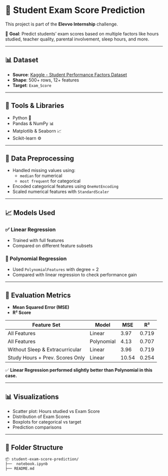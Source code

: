 # 🧠 Student Exam Score Prediction

This project is part of the **Elevvo Internship** challenge.

🎯 **Goal**: Predict students’ exam scores based on multiple factors like hours studied, teacher quality, parental involvement, sleep hours, and more.

---

## 📊 Dataset

- **Source**: [Kaggle - Student Performance Factors Dataset](https://www.kaggle.com/datasets/lainguyn123/student-performance-factors)
- **Shape**: 500+ rows, 12+ features
- **Target**: `Exam_Score`

---

## 🔧 Tools & Libraries

- Python 🐍
- Pandas & NumPy 📊
- Matplotlib & Seaborn 📈
- Scikit-learn ⚙️

---

## 🧹 Data Preprocessing

- Handled missing values using:
  - `median` for numerical
  - `most frequent` for categorical
- Encoded categorical features using `OneHotEncoding`
- Scaled numerical features with `StandardScaler`

---

## 📈 Models Used

### ✅ Linear Regression
- Trained with full features
- Compared on different feature subsets

### 🔁 Polynomial Regression
- Used `PolynomialFeatures` with degree = 2
- Compared with linear regression to check performance gain

---

## 🧪 Evaluation Metrics

- **Mean Squared Error (MSE)**
- **R² Score**

| Feature Set                      | Model         | MSE       | R²        |
|----------------------------------|---------------|-----------|-----------|
| All Features                     | Linear        | 3.97      | 0.719     |
| All Features                     | Polynomial    | 4.13      | 0.707     |
| Without Sleep & Extracurricular | Linear        | 3.96      | 0.719     |
| Study Hours + Prev. Scores Only | Linear        | 10.54     | 0.254     |

✅ **Linear Regression performed slightly better than Polynomial in this case.**

---

## 📊 Visualizations

- Scatter plot: Hours studied vs Exam Score
- Distribution of Exam Scores
- Boxplots for categorical vs target
- Prediction comparisons

---

## 📁 Folder Structure

```bash
📦 student-exam-score-prediction/
├──  notebook.ipynb
├── README.md
